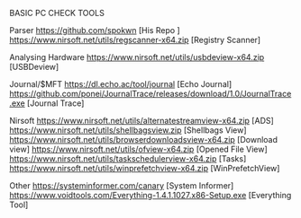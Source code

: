 BASIC PC CHECK TOOLS 

Parser
https://github.com/spokwn [His Repo ]
https://www.nirsoft.net/utils/regscanner-x64.zip [Registry Scanner]

Analysing Hardware
https://www.nirsoft.net/utils/usbdeview-x64.zip [USBDeview]

Journal/$MFT
https://dl.echo.ac/tool/journal [Echo Journal]
https://github.com/ponei/JournalTrace/releases/download/1.0/JournalTrace.exe [Journal Trace]

Nirsoft
https://www.nirsoft.net/utils/alternatestreamview-x64.zip [ADS]
https://www.nirsoft.net/utils/shellbagsview.zip [Shellbags View]
https://www.nirsoft.net/utils/browserdownloadsview-x64.zip [Download view]
https://www.nirsoft.net/utils/ofview-x64.zip [Opened File View]
https://www.nirsoft.net/utils/taskschedulerview-x64.zip [Tasks]
https://www.nirsoft.net/utils/winprefetchview-x64.zip [WinPrefetchView]

Other
https://systeminformer.com/canary [System Informer]
https://www.voidtools.com/Everything-1.4.1.1027.x86-Setup.exe [Everything Tool]
